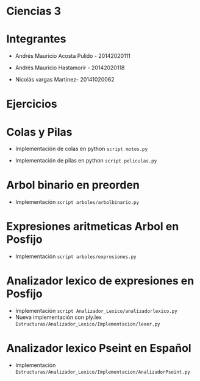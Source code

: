 Ciencias 3
==================================================
Integrantes
==================================================

+ Andrés Mauricio Acosta Pulido - 20142020111

+ Andrés Mauricio Hastamorir - 20142020118  

+ Nicolás vargas Martinez- 20141020062


Ejercicios
==================================================

Colas y Pilas
==================================================

+ Implementación de colas en python `script motos.py`

+ Implementación de pilas en python `script peliculas.py`

Arbol binario en preorden
==================================================

+ Implementación `script arboles/arbolbinario.py`

Expresiones aritmeticas Arbol en Posfijo
==================================================
+ Implementación `script arboles/expresiones.py`

Analizador lexico de expresiones en Posfijo
==================================================
+ Implementación `script Analizador_Lexico/analizadorlexico.py`
+ Nueva implementación con ply.lex `Estructuras/Analizador_Lexico/Implementacion/lexer.py`

Analizador lexico Pseint en Español
==================================================
+ Implementación `Estructuras/Analizador_Lexico/Implementacion/AnalizadorPseint.py`
